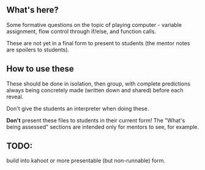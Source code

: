 ## What's here?

Some formative questions on the topic of playing computer - variable assignment, flow control through if/else, and function calls.

These are not yet in a final form to present to students (the mentor notes are spoilers to students).


## How to use these

These should be done in isolation, then group, with complete predictions always being concretely made (written down and shared) before each reveal.

Don't give the students an interpreter when doing these.

**Don't** present these files to students in their current form!  The "What's being assessed" sections are intended only for mentors to see, for example.



## TODO: 
build into kahoot or more presentable (but non-runnable) form.
